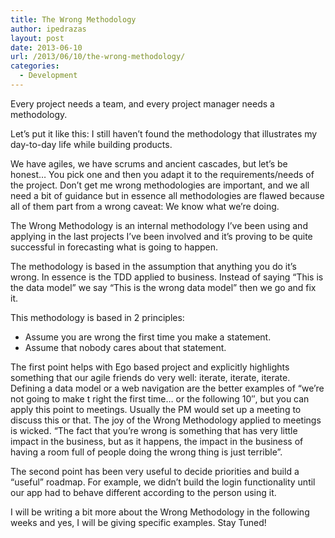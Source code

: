 ```yaml
---
title: The Wrong Methodology
author: ipedrazas
layout: post
date: 2013-06-10
url: /2013/06/10/the-wrong-methodology/
categories:
  - Development
---
```

Every project needs a team, and every project manager needs a methodology.

Let&#8217;s put it like this: I still haven&#8217;t found the methodology that illustrates my day-to-day life while building products.

We have agiles, we have scrums and ancient cascades, but let&#8217;s be honest&#8230; You pick one and then you adapt it to the requirements/needs of the project. Don&#8217;t get me wrong methodologies are important, and we all need a bit of guidance but in essence all methodologies are flawed because all of them part from a wrong caveat: We know what we&#8217;re doing.

The Wrong Methodology is an internal methodology I&#8217;ve been using and applying in the last projects I&#8217;ve been involved and it&#8217;s proving to be quite successful in forecasting what is going to happen.

The methodology is based in the assumption that anything you do it&#8217;s wrong. In essence is the TDD applied to business. Instead of saying &#8220;This is the data model&#8221; we say &#8220;This is the wrong data model&#8221; then we go and fix it.

This methodology is based in 2 principles:

  * <span style="line-height: 15px;">Assume you are wrong the first time you make a statement.</span>
  * Assume that nobody cares about that statement.

The first point helps with Ego based project and explicitly highlights something that our agile friends do very well: iterate, iterate, iterate. Defining a data model or a web navigation are the better examples of &#8220;we&#8217;re not going to make t right the first time&#8230; or the following 10&#8243;, but you can apply this point to meetings. Usually the PM would set up a meeting to discuss this or that. The joy of the Wrong Methodology applied to meetings is wicked. &#8220;The fact that you&#8217;re wrong is something that has very little impact in the business, but as it happens, the impact in the business of having a room full of people doing the wrong thing is just terrible&#8221;.

The second point has been very useful to decide priorities and build a &#8220;useful&#8221; roadmap. For example, we didn&#8217;t build the login functionality until our app had to behave different according to the person using it.

I will be writing a bit more about the Wrong Methodology in the following weeks and yes, I will be giving specific examples. Stay Tuned!

&nbsp;